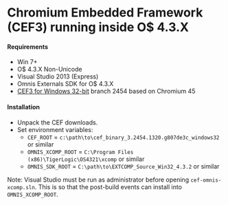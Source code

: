 Chromium Embedded Framework (CEF3) running inside O$ 4.3.X
=======================

#### Requirements

+ Win 7+
+ O$ 4.3.X Non-Unicode
+ Visual Studio 2013 (Express)
+ Omnis Externals SDK for O$ 4.3.X
+ [CEF3 for Windows 32-bit](https://cefbuilds.com) branch 2454 based on Chromium 45

#### Installation

+ Unpack the CEF downloads.
+ Set environment variables:
  * `CEF_ROOT` =  `c:\path\to\cef_binary_3.2454.1320.g807de3c_windows32` or similar
  * `OMNIS_XCOMP_ROOT` = `C:\Program Files (x86)\TigerLogic\OS4321\xcomp` or similar
  * `OMNIS_SDK_ROOT` = `C:\path\to\EXTCOMP_Source_Win32_4.3.2` or similar

Note: Visual Studio must be run as administrator before opening `cef-omnis-xcomp.sln`. This is so that the post-build events can install into `OMNIS_XCOMP_ROOT`.